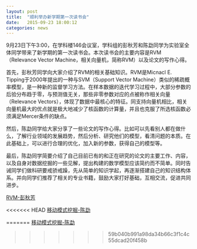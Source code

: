 ```yaml
---
layout: post
title:  "顺利举办新学期第一次读书会"
date:   2015-09-23 18:00:12
categories: news
---
```


9月23日下午3:00，在学科楼146会议室，学科组的彭秋芳和陈勐同学为实验室全体同学带来了新学期的第一次读书会。本次读书会的主要内容是RVM（Relevance Vector Machine，相关向量机，简称RVM）以及论文的写作心得。

首先，彭秋芳同学向大家介绍了RVM的相关基础知识。RVM是Micnacl E. Tipping于2000年提出的一种与SVM（Support Vector Machine）类似的稀疏概率模型，是一种新的监督学习方法。在样本数据的迭代学习过程中，大部分参数的后验分布趋于零，与预测值无关，那些非零参数对应的点被称作相关向量（Relevance Vectors），体现了数据中最核心的特征。同支持向量机相比，相关向量机最大的优点就是极大地减少了核函数的计算量，并且也克服了所选核函数必须满足Mercer条件的缺点。

然后，陈勐同学给大家分享了一些论文的写作心得。比如可以先看别人都在做什么，了解行业领域的发展趋势，然后分析、研究他们的模型，看清问题的本质。在此基础上，可以进行合理的优化，加入新的参数，获得自己的模型等。

最后，陈勐同学简要介绍了自己目前已有的和正在研究的论文的主要工作、内容，以及自身对数据挖掘的一些见解，提出构建的数学模型应该简约而不简单。同时告诫同学们做科研要戒骄戒躁，先从简单的知识学起，再逐渐搭建自己的知识结构体系。并向同学们推荐了相关的专业书籍，鼓励大家打好基础，互相交流，促进共同进步。

<a href ="{{site.url}}/files/2015-09-25-1.pptx">RVM-彭秋芳</a>

<<<<<<< HEAD
<a href ="{{site.url}}/files/2015-09-25-2.ppt">移动模式挖掘-陈勐</a>

=======
<a href ="{{site.url}}/files/2015-09-25-2.ppt">移动模式挖掘-陈勐</a>
>>>>>>> 59b040b991a98da34b66c3f1c4c55dcad20f458b
